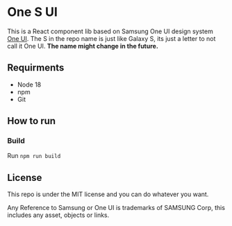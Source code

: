 # One S UI

This is a React component lib based on Samsung One UI design system [One UI](https://developer.samsung.com/one-ui). The S in the repo name is just like Galaxy S, its just a letter to not call it One UI. **The name might change in the future.**

## Requirments

- Node 18
- npm
- Git

## How to run

### Build

Run `npm run build`

## License

This repo is under the MIT license and you can do whatever you want.

Any Reference to Samsung or One UI is trademarks of SAMSUNG Corp, this includes any asset, objects or links.
